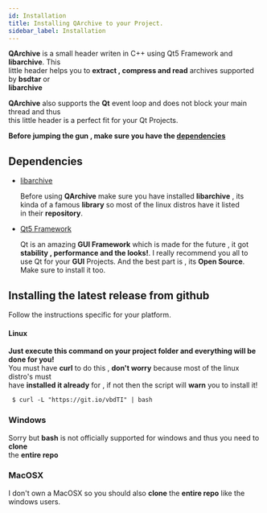```yaml
---
id: Installation
title: Installing QArchive to your Project.
sidebar_label: Installation
---
```


**QArchive** is a small header writen in C++ using Qt5 Framework and **libarchive**. This   
little header helps you to **extract , compress and read** archives supported by **bsdtar** or   
**libarchive**

**QArchive** also supports the **Qt** event loop and does not block your main thread and thus   
this little header is a perfect fit for your Qt Projects.

**Before jumping the gun , make sure you have the [dependencies](#dependencies)**

## Dependencies

* [libarchive](https://github.com/libarchive/libarchive)   

	Before using **QArchive** make sure you have installed **libarchive** , its   
	kinda of a famous **library** so most of the linux distros have it listed   
	in their **repository**.

* [Qt5 Framework](https://qt.io)
	
	Qt is an amazing **GUI Framework** which is made for the future , it got   
	**stability , performance and the looks!**. I really recommend you all to   
	use Qt for your **GUI** Projects. And the best part is , its **Open Source**.   
	Make sure to install it too.


## Installing the latest release from github

Follow the instructions specific for your platform.

#### Linux

**Just execute this command on your project folder and everything will be done for you!**   
You must have **curl** to do this , **don't worry** because most of the linux distro's must   
have **installed it already** for , if not then the script will **warn** you to install it!

```
 $ curl -L "https://git.io/vbdTI" | bash
```

### Windows

Sorry but **bash** is not officially supported for windows and thus you need to **clone**   
the **entire repo**

### MacOSX

I don't own a MacOSX so you should also **clone** the **entire repo** like the windows users.

